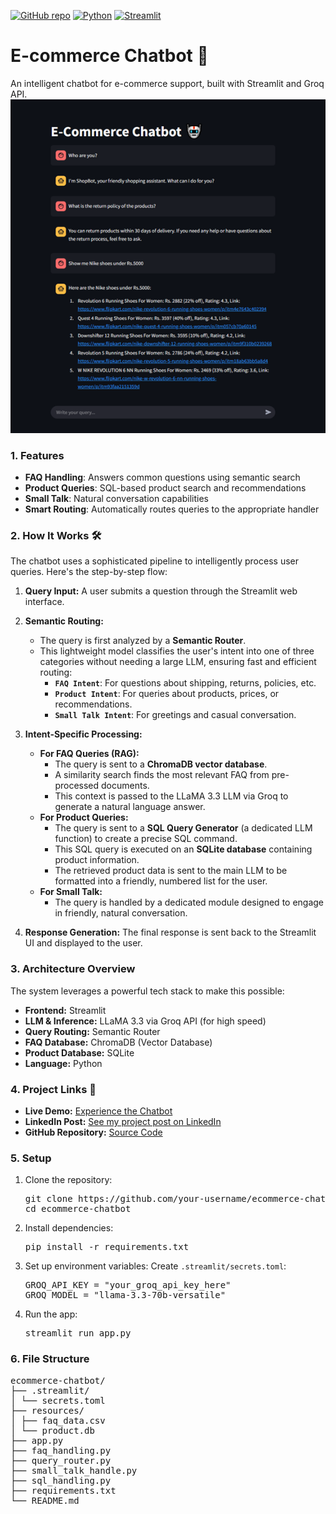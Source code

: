 [![GitHub repo](https://img.shields.io/badge/E_commerce-Chat_bot-blue?logo=github)](https://github.com/Mullaivendan9894/Generative_AI/tree/master/E-commerce_chat_bot)
[![Python](https://img.shields.io/badge/Python-3.11-blue?logo=python)](https://www.python.org/)
[![Streamlit](https://img.shields.io/badge/Built%20with-Streamlit-ff4b4b?logo=streamlit&logoColor=white)](https://generativeai-e-com-chat-bot.streamlit.app/)

# E-commerce Chatbot 🤖

An intelligent chatbot for e-commerce support, built with Streamlit and Groq API.
![app_screenshot.png](https://github.com/Mullaivendan9894/Generative_AI/blob/master/E-commerce_chat_bot/app_screenshot.png)

### 1. Features

- **FAQ Handling**: Answers common questions using semantic search
- **Product Queries**: SQL-based product search and recommendations
- **Small Talk**: Natural conversation capabilities
- **Smart Routing**: Automatically routes queries to the appropriate handler

### 2. How It Works 🛠️

The chatbot uses a sophisticated pipeline to intelligently process user queries. Here's the step-by-step flow:

1.  **Query Input:** A user submits a question through the Streamlit web interface.

2.  **Semantic Routing:**
    *   The query is first analyzed by a **Semantic Router**.
    *   This lightweight model classifies the user's intent into one of three categories without needing a large LLM, ensuring fast and efficient routing:
        *   **`FAQ Intent`**: For questions about shipping, returns, policies, etc.
        *   **`Product Intent`**: For queries about products, prices, or recommendations.
        *   **`Small Talk Intent`**: For greetings and casual conversation.

3.  **Intent-Specific Processing:**
    *   **For FAQ Queries (RAG):**
        *   The query is sent to a **ChromaDB vector database**.
        *   A similarity search finds the most relevant FAQ from pre-processed documents.
        *   This context is passed to the LLaMA 3.3 LLM via Groq to generate a natural language answer.
    *   **For Product Queries:**
        *   The query is sent to a **SQL Query Generator** (a dedicated LLM function) to create a precise SQL command.
        *   This SQL query is executed on an **SQLite database** containing product information.
        *   The retrieved product data is sent to the main LLM to be formatted into a friendly, numbered list for the user.
    *   **For Small Talk:**
        *   The query is handled by a dedicated module designed to engage in friendly, natural conversation.

4.  **Response Generation:** The final response is sent back to the Streamlit UI and displayed to the user.

### 3. Architecture Overview

The system leverages a powerful tech stack to make this possible:

*   **Frontend:** Streamlit
*   **LLM & Inference:** LLaMA 3.3 via Groq API (for high speed)
*   **Query Routing:** Semantic Router
*   **FAQ Database:** ChromaDB (Vector Database)
*   **Product Database:** SQLite
*   **Language:** Python

### 4. Project Links 🔗

*   **Live Demo:** [Experience the Chatbot](https://generativeai-e-com-chat-bot.streamlit.app/) 
*   **LinkedIn Post:** [See my project post on LinkedIn](https://www.linkedin.com/feed/update/urn:li:activity:7208943790845571072/)
*   **GitHub Repository:** [Source Code](https://github.com/Mullaivendan9894/Generative_AI/tree/master/E-commerce_chat_bot)

### 5. Setup

1.  Clone the repository:
    <pre>
    git clone https://github.com/your-username/ecommerce-chatbot.git
    cd ecommerce-chatbot
    </pre>

2.  Install dependencies:
    <pre>
    pip install -r requirements.txt
    </pre>

3.  Set up environment variables:
    Create `.streamlit/secrets.toml`:
    <pre>
    GROQ_API_KEY = "your_groq_api_key_here"
    GROQ_MODEL = "llama-3.3-70b-versatile"
    </pre>

4.  Run the app:
    <pre>
    streamlit run app.py
    </pre>

### 6. File Structure
<pre>
ecommerce-chatbot/
├── .streamlit/
│ └── secrets.toml
├── resources/
│ ├── faq_data.csv
│ └── product.db
├── app.py
├── faq_handling.py
├── query_router.py
├── small_talk_handle.py
├── sql_handling.py
├── requirements.txt
└── README.md </pre>

